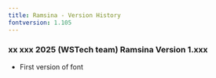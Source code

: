 ```yaml
---
title: Ramsina - Version History
fontversion: 1.105
---
```


### xx xxx 2025 (WSTech team) Ramsina Version 1.xxx
- First version of font

